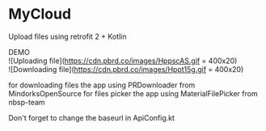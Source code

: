 # MyCloud
Upload files using retrofit 2 + Kotlin

DEMO <br />
![Uploading file](https://cdn.pbrd.co/images/HppscAS.gif = 400x20)
<br />
![Downloading file](https://cdn.pbrd.co/images/Hppt15g.gif = 400x20)

for downloading files the app using PRDownloader from MindorksOpenSource
for files picker the app using MaterialFilePicker from nbsp-team

Don't forget to change the baseurl in ApiConfig.kt
